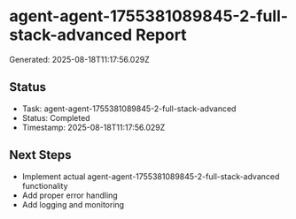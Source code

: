 # agent-agent-1755381089845-2-full-stack-advanced Report

Generated: 2025-08-18T11:17:56.029Z

## Status
- Task: agent-agent-1755381089845-2-full-stack-advanced
- Status: Completed
- Timestamp: 2025-08-18T11:17:56.029Z

## Next Steps
- Implement actual agent-agent-1755381089845-2-full-stack-advanced functionality
- Add proper error handling
- Add logging and monitoring
